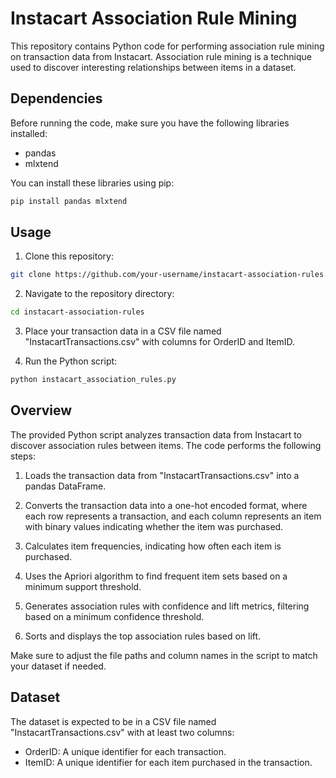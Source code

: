 # Instacart Association Rule Mining

This repository contains Python code for performing association rule mining on transaction data from Instacart. Association rule mining is a technique used to discover interesting relationships between items in a dataset.

## Dependencies

Before running the code, make sure you have the following libraries installed:

- pandas
- mlxtend

You can install these libraries using pip:

```bash
pip install pandas mlxtend
```

## Usage

1. Clone this repository:

```bash
git clone https://github.com/your-username/instacart-association-rules.git
```

2. Navigate to the repository directory:

```bash
cd instacart-association-rules
```

3. Place your transaction data in a CSV file named "InstacartTransactions.csv" with columns for OrderID and ItemID.

4. Run the Python script:

```bash
python instacart_association_rules.py
```

## Overview

The provided Python script analyzes transaction data from Instacart to discover association rules between items. The code performs the following steps:

1. Loads the transaction data from "InstacartTransactions.csv" into a pandas DataFrame.

2. Converts the transaction data into a one-hot encoded format, where each row represents a transaction, and each column represents an item with binary values indicating whether the item was purchased.

3. Calculates item frequencies, indicating how often each item is purchased.

4. Uses the Apriori algorithm to find frequent item sets based on a minimum support threshold.

5. Generates association rules with confidence and lift metrics, filtering based on a minimum confidence threshold.

6. Sorts and displays the top association rules based on lift.

Make sure to adjust the file paths and column names in the script to match your dataset if needed.

## Dataset

The dataset is expected to be in a CSV file named "InstacartTransactions.csv" with at least two columns:

- OrderID: A unique identifier for each transaction.
- ItemID: A unique identifier for each item purchased in the transaction.